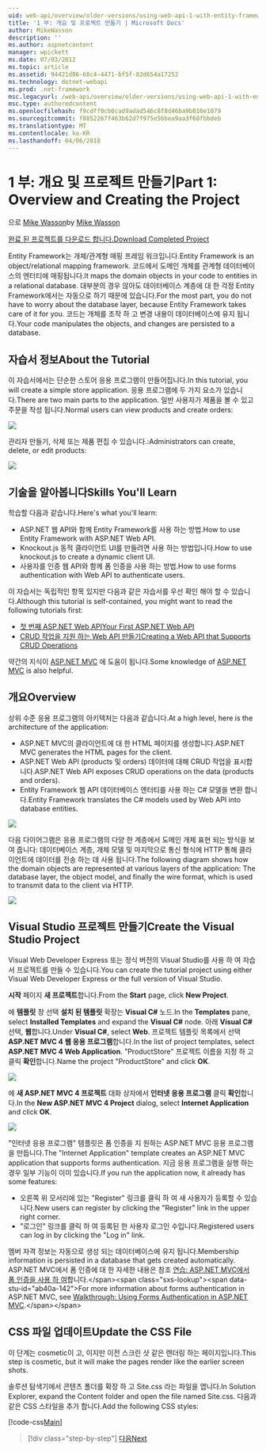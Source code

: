 ```yaml
---
uid: web-api/overview/older-versions/using-web-api-1-with-entity-framework-5/using-web-api-with-entity-framework-part-1
title: '1 부: 개요 및 프로젝트 만들기 | Microsoft Docs'
author: MikeWasson
description: ''
ms.author: aspnetcontent
manager: wpickett
ms.date: 07/03/2012
ms.topic: article
ms.assetid: 94421d86-68c4-4471-bf5f-82d654a17252
ms.technology: dotnet-webapi
ms.prod: .net-framework
msc.legacyurl: /web-api/overview/older-versions/using-web-api-1-with-entity-framework-5/using-web-api-with-entity-framework-part-1
msc.type: authoredcontent
ms.openlocfilehash: f9cdff0cb0cad9adad546c8f8d46ba9b010e1079
ms.sourcegitcommit: f8852267f463b62d7f975e56bea9aa3f68fbbdeb
ms.translationtype: MT
ms.contentlocale: ko-KR
ms.lasthandoff: 04/06/2018
---
```

<a name="part-1-overview-and-creating-the-project"></a><span data-ttu-id="ab40a-102">1 부: 개요 및 프로젝트 만들기</span><span class="sxs-lookup"><span data-stu-id="ab40a-102">Part 1: Overview and Creating the Project</span></span>
====================
<span data-ttu-id="ab40a-103">으로 [Mike Wasson](https://github.com/MikeWasson)</span><span class="sxs-lookup"><span data-stu-id="ab40a-103">by [Mike Wasson](https://github.com/MikeWasson)</span></span>

[<span data-ttu-id="ab40a-104">완료 된 프로젝트를 다운로드 합니다.</span><span class="sxs-lookup"><span data-stu-id="ab40a-104">Download Completed Project</span></span>](http://code.msdn.microsoft.com/ASP-NET-Web-API-with-afa30545)

<span data-ttu-id="ab40a-105">Entity Framework는 개체/관계형 매핑 프레임 워크입니다.</span><span class="sxs-lookup"><span data-stu-id="ab40a-105">Entity Framework is an object/relational mapping framework.</span></span> <span data-ttu-id="ab40a-106">코드에서 도메인 개체를 관계형 데이터베이스의 엔터티에 매핑됩니다.</span><span class="sxs-lookup"><span data-stu-id="ab40a-106">It maps the domain objects in your code to entities in a relational database.</span></span> <span data-ttu-id="ab40a-107">대부분의 경우 않아도 데이터베이스 계층에 대 한 걱정 Entity Framework에서는 자동으로 하기 때문에 있습니다.</span><span class="sxs-lookup"><span data-stu-id="ab40a-107">For the most part, you do not have to worry about the database layer, because Entity Framework takes care of it for you.</span></span> <span data-ttu-id="ab40a-108">코드는 개체를 조작 하 고 변경 내용이 데이터베이스에 유지 됩니다.</span><span class="sxs-lookup"><span data-stu-id="ab40a-108">Your code manipulates the objects, and changes are persisted to a database.</span></span>

## <a name="about-the-tutorial"></a><span data-ttu-id="ab40a-109">자습서 정보</span><span class="sxs-lookup"><span data-stu-id="ab40a-109">About the Tutorial</span></span>

<span data-ttu-id="ab40a-110">이 자습서에서는 단순한 스토어 응용 프로그램이 만들어집니다.</span><span class="sxs-lookup"><span data-stu-id="ab40a-110">In this tutorial, you will create a simple store application.</span></span> <span data-ttu-id="ab40a-111">응용 프로그램에 두 가지 요소가 있습니다.</span><span class="sxs-lookup"><span data-stu-id="ab40a-111">There are two main parts to the application.</span></span> <span data-ttu-id="ab40a-112">일반 사용자가 제품을 볼 수 있고 주문을 작성 됩니다.</span><span class="sxs-lookup"><span data-stu-id="ab40a-112">Normal users can view products and create orders:</span></span>

![](using-web-api-with-entity-framework-part-1/_static/image1.png)

<span data-ttu-id="ab40a-113">관리자 만들기, 삭제 또는 제품 편집 수 있습니다.:</span><span class="sxs-lookup"><span data-stu-id="ab40a-113">Administrators can create, delete, or edit products:</span></span>

![](using-web-api-with-entity-framework-part-1/_static/image2.png)

## <a name="skills-youll-learn"></a><span data-ttu-id="ab40a-114">기술을 알아봅니다</span><span class="sxs-lookup"><span data-stu-id="ab40a-114">Skills You'll Learn</span></span>

<span data-ttu-id="ab40a-115">학습할 다음과 같습니다.</span><span class="sxs-lookup"><span data-stu-id="ab40a-115">Here's what you'll learn:</span></span>

- <span data-ttu-id="ab40a-116">ASP.NET 웹 API와 함께 Entity Framework를 사용 하는 방법.</span><span class="sxs-lookup"><span data-stu-id="ab40a-116">How to use Entity Framework with ASP.NET Web API.</span></span>
- <span data-ttu-id="ab40a-117">Knockout.js 동적 클라이언트 UI를 만들려면 사용 하는 방법입니다.</span><span class="sxs-lookup"><span data-stu-id="ab40a-117">How to use knockout.js to create a dynamic client UI.</span></span>
- <span data-ttu-id="ab40a-118">사용자를 인증 웹 API와 함께 폼 인증을 사용 하는 방법.</span><span class="sxs-lookup"><span data-stu-id="ab40a-118">How to use forms authentication with Web API to authenticate users.</span></span>

<span data-ttu-id="ab40a-119">이 자습서는 독립적인 항목 있지만 다음과 같은 자습서를 우선 확인 해야 할 수 있습니다.</span><span class="sxs-lookup"><span data-stu-id="ab40a-119">Although this tutorial is self-contained, you might want to read the following tutorials first:</span></span>

- [<span data-ttu-id="ab40a-120">첫 번째 ASP.NET Web API</span><span class="sxs-lookup"><span data-stu-id="ab40a-120">Your First ASP.NET Web API</span></span>](../../getting-started-with-aspnet-web-api/tutorial-your-first-web-api.md)
- [<span data-ttu-id="ab40a-121">CRUD 작업을 지원 하는 Web API 만들기</span><span class="sxs-lookup"><span data-stu-id="ab40a-121">Creating a Web API that Supports CRUD Operations</span></span>](../creating-a-web-api-that-supports-crud-operations.md)

<span data-ttu-id="ab40a-122">약간의 지식이 [ASP.NET MVC](../../../../mvc/index.md) 에 도움이 됩니다.</span><span class="sxs-lookup"><span data-stu-id="ab40a-122">Some knowledge of [ASP.NET MVC](../../../../mvc/index.md) is also helpful.</span></span>

## <a name="overview"></a><span data-ttu-id="ab40a-123">개요</span><span class="sxs-lookup"><span data-stu-id="ab40a-123">Overview</span></span>

<span data-ttu-id="ab40a-124">상위 수준 응용 프로그램의 아키텍처는 다음과 같습니다.</span><span class="sxs-lookup"><span data-stu-id="ab40a-124">At a high level, here is the architecture of the application:</span></span>

- <span data-ttu-id="ab40a-125">ASP.NET MVC의 클라이언트에 대 한 HTML 페이지를 생성합니다.</span><span class="sxs-lookup"><span data-stu-id="ab40a-125">ASP.NET MVC generates the HTML pages for the client.</span></span>
- <span data-ttu-id="ab40a-126">ASP.NET Web API (products 및 orders) 데이터에 대해 CRUD 작업을 표시합니다.</span><span class="sxs-lookup"><span data-stu-id="ab40a-126">ASP.NET Web API exposes CRUD operations on the data (products and orders).</span></span>
- <span data-ttu-id="ab40a-127">Entity Framework 웹 API 데이터베이스 엔터티를 사용 하는 C# 모델을 변환 합니다.</span><span class="sxs-lookup"><span data-stu-id="ab40a-127">Entity Framework translates the C# models used by Web API into database entities.</span></span>

![](using-web-api-with-entity-framework-part-1/_static/image3.png)

<span data-ttu-id="ab40a-128">다음 다이어그램은 응용 프로그램의 다양 한 계층에서 도메인 개체 표현 되는 방식을 보여 줍니다: 데이터베이스 계층, 개체 모델 및 마지막으로 통신 형식에 HTTP 통해 클라이언트에 데이터를 전송 하는 데 사용 됩니다.</span><span class="sxs-lookup"><span data-stu-id="ab40a-128">The following diagram shows how the domain objects are represented at various layers of the application: The database layer, the object model, and finally the wire format, which is used to transmit data to the client via HTTP.</span></span>

![](using-web-api-with-entity-framework-part-1/_static/image4.png)

## <a name="create-the-visual-studio-project"></a><span data-ttu-id="ab40a-129">Visual Studio 프로젝트 만들기</span><span class="sxs-lookup"><span data-stu-id="ab40a-129">Create the Visual Studio Project</span></span>

<span data-ttu-id="ab40a-130">Visual Web Developer Express 또는 정식 버전의 Visual Studio를 사용 하 여 자습서 프로젝트를 만들 수 있습니다.</span><span class="sxs-lookup"><span data-stu-id="ab40a-130">You can create the tutorial project using either Visual Web Developer Express or the full version of Visual Studio.</span></span>

<span data-ttu-id="ab40a-131">**시작** 페이지 **새 프로젝트**합니다.</span><span class="sxs-lookup"><span data-stu-id="ab40a-131">From the **Start** page, click **New Project**.</span></span>

<span data-ttu-id="ab40a-132">에 **템플릿** 창 선택 **설치 된 템플릿** 확장는 **Visual C#** 노드.</span><span class="sxs-lookup"><span data-stu-id="ab40a-132">In the **Templates** pane, select **Installed Templates** and expand the **Visual C#** node.</span></span> <span data-ttu-id="ab40a-133">아래 **Visual C#** 선택, **웹**합니다.</span><span class="sxs-lookup"><span data-stu-id="ab40a-133">Under **Visual C#**, select **Web**.</span></span> <span data-ttu-id="ab40a-134">프로젝트 템플릿 목록에서 선택 **ASP.NET MVC 4 웹 응용 프로그램**합니다.</span><span class="sxs-lookup"><span data-stu-id="ab40a-134">In the list of project templates, select **ASP.NET MVC 4 Web Application**.</span></span> <span data-ttu-id="ab40a-135">"ProductStore" 프로젝트 이름을 지정 하 고 클릭 **확인**합니다.</span><span class="sxs-lookup"><span data-stu-id="ab40a-135">Name the project "ProductStore" and click **OK**.</span></span>

![](using-web-api-with-entity-framework-part-1/_static/image5.png)

<span data-ttu-id="ab40a-136">에 **새 ASP.NET MVC 4 프로젝트** 대화 상자에서 **인터넷 응용 프로그램** 클릭 **확인**합니다.</span><span class="sxs-lookup"><span data-stu-id="ab40a-136">In the **New ASP.NET MVC 4 Project** dialog, select **Internet Application** and click **OK**.</span></span>

![](using-web-api-with-entity-framework-part-1/_static/image6.png)

<span data-ttu-id="ab40a-137">"인터넷 응용 프로그램" 템플릿은 폼 인증을 지 원하는 ASP.NET MVC 응용 프로그램을 만듭니다.</span><span class="sxs-lookup"><span data-stu-id="ab40a-137">The "Internet Application" template creates an ASP.NET MVC application that supports forms authentication.</span></span> <span data-ttu-id="ab40a-138">지금 응용 프로그램을 실행 하는 경우 일부 기능이 이미 있습니다.</span><span class="sxs-lookup"><span data-stu-id="ab40a-138">If you run the application now, it already has some features:</span></span>

- <span data-ttu-id="ab40a-139">오른쪽 위 모서리에 있는 "Register" 링크를 클릭 하 여 새 사용자가 등록할 수 있습니다.</span><span class="sxs-lookup"><span data-stu-id="ab40a-139">New users can register by clicking the "Register" link in the upper right corner.</span></span>
- <span data-ttu-id="ab40a-140">"로그인" 링크를 클릭 하 여 등록된 한 사용자 로그인 수입니다.</span><span class="sxs-lookup"><span data-stu-id="ab40a-140">Registered users can log in by clicking the "Log in" link.</span></span>

<span data-ttu-id="ab40a-141">멤버 자격 정보는 자동으로 생성 되는 데이터베이스에 유지 됩니다.</span><span class="sxs-lookup"><span data-stu-id="ab40a-141">Membership information is persisted in a database that gets created automatically.</span></span> <span data-ttu-id="ab40a-142">ASP.NET MVC에서 폼 인증에 대 한 자세한 내용은 참조 [연습: ASP.NET MVC에서 폼 인증을 사용 하 여](https://msdn.microsoft.com/library/ff398049(VS.98).aspx)합니다.</span><span class="sxs-lookup"><span data-stu-id="ab40a-142">For more information about forms authentication in ASP.NET MVC, see [Walkthrough: Using Forms Authentication in ASP.NET MVC](https://msdn.microsoft.com/library/ff398049(VS.98).aspx).</span></span>

## <a name="update-the-css-file"></a><span data-ttu-id="ab40a-143">CSS 파일 업데이트</span><span class="sxs-lookup"><span data-stu-id="ab40a-143">Update the CSS File</span></span>

<span data-ttu-id="ab40a-144">이 단계는 cosmetic이 고, 이지만 이전 스크린 샷 같은 렌더링 하는 페이지입니다.</span><span class="sxs-lookup"><span data-stu-id="ab40a-144">This step is cosmetic, but it will make the pages render like the earlier screen shots.</span></span>

<span data-ttu-id="ab40a-145">솔루션 탐색기에서 콘텐츠 폴더를 확장 하 고 Site.css 라는 파일을 엽니다.</span><span class="sxs-lookup"><span data-stu-id="ab40a-145">In Solution Explorer, expand the Content folder and open the file named Site.css.</span></span> <span data-ttu-id="ab40a-146">다음과 같은 CSS 스타일을 추가 합니다.</span><span class="sxs-lookup"><span data-stu-id="ab40a-146">Add the following CSS styles:</span></span>

[!code-css[Main](using-web-api-with-entity-framework-part-1/samples/sample1.css)]

> [!div class="step-by-step"]
> [<span data-ttu-id="ab40a-147">다음</span><span class="sxs-lookup"><span data-stu-id="ab40a-147">Next</span></span>](using-web-api-with-entity-framework-part-2.md)
